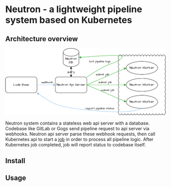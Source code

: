 # Neutron - a lightweight pipeline system based on Kubernetes

## Architecture overview

![Concept Arch](./cmd/api/static/arch.svg)

Neutron system contains a stateless web api server with a database.
Codebase like GitLab or Gogs send pipeline request to api server via webhooks. 
Neutron api server parse these webhook requests, then call Kubernetes api to start a [job](https://kubernetes.io/docs/concepts/workloads/controllers/job/) in order to process all pipeline logic.
After Kubernetes job completed, job will report status to codebase itself.

## Install

## Usage
